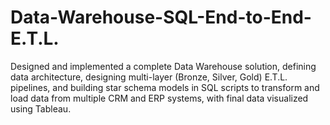 # Data-Warehouse-SQL-End-to-End-E.T.L.
Designed and implemented a complete Data Warehouse solution, defining data architecture, designing multi-layer (Bronze, Silver, Gold) E.T.L. pipelines, and building star schema models in SQL scripts to transform and load data from multiple CRM and ERP systems, with final data visualized using Tableau. 
